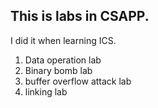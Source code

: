 ## This is labs in CSAPP.
I did it when learning ICS.

1. Data operation lab
2. Binary bomb lab
3. buffer overflow attack lab
4. linking lab
